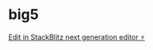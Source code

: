 # big5

[Edit in StackBlitz next generation editor ⚡️](https://stackblitz.com/~/github.com/HumbleAyushGupta/big5)